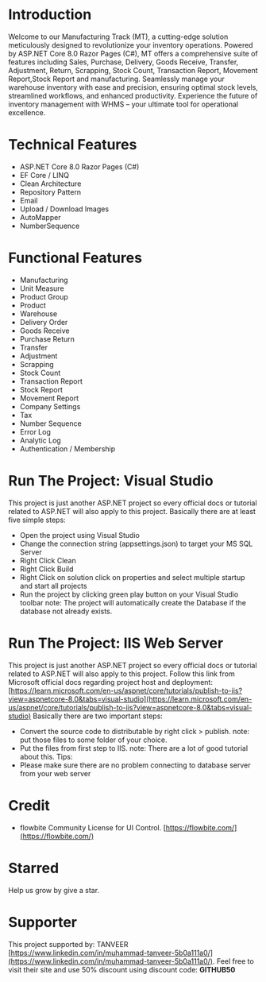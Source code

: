 ﻿# Introduction
Welcome to our Manufacturing Track (MT), a cutting-edge solution meticulously designed to revolutionize your inventory operations. Powered by ASP.NET Core 8.0 Razor Pages (C#), MT offers a comprehensive suite of features including Sales, Purchase, Delivery, Goods Receive, Transfer, Adjustment, Return, Scrapping, Stock Count, Transaction Report, Movement Report,Stock Report and manufacturing. Seamlessly manage your warehouse inventory with ease and precision, ensuring optimal stock levels, streamlined workflows, and enhanced productivity. Experience the future of inventory management with WHMS – your ultimate tool for operational excellence.




# Technical Features
- ASP.NET Core 8.0 Razor Pages (C#)
- EF Core / LINQ
- Clean Architecture
- Repository Pattern
- Email
- Upload / Download Images
- AutoMapper
- NumberSequence

# Functional Features
- Manufacturing
- Unit Measure
- Product Group
- Product
- Warehouse
- Delivery Order
- Goods Receive
- Purchase Return
- Transfer
- Adjustment
- Scrapping
- Stock Count
- Transaction Report
- Stock Report
- Movement Report
- Company Settings
- Tax
- Number Sequence
- Error Log
- Analytic Log
- Authentication / Membership

# Run The Project: Visual Studio
This project is just another ASP.NET project so every official docs or tutorial related to ASP.NET will also apply to this project.
Basically there are at least five simple steps:
- Open the project using Visual Studio
- Change the connection string (appsettings.json) to target your MS SQL Server
- Right Click Clean
- Right Click Build
- Right Click on solution click on properties and select multiple startup and start all projects
- Run the project by clicking green play button on your Visual Studio toolbar
note: The project will automatically create the Database if the database not already exists.

# Run The Project: IIS Web Server
This project is just another ASP.NET project so every official docs or tutorial related to ASP.NET will also apply to this project.
Follow this link from Microsoft official docs regarding project host and deployment: [https://learn.microsoft.com/en-us/aspnet/core/tutorials/publish-to-iis?view=aspnetcore-8.0&tabs=visual-studio](https://learn.microsoft.com/en-us/aspnet/core/tutorials/publish-to-iis?view=aspnetcore-8.0&tabs=visual-studio)
Basically there are two important steps:
- Convert the source code to distributable by right click > publish. note: put those files to some folder of your choice.
- Put the files from first step to IIS. note: There are a lot of good tutorial about this.
Tips:
- Please make sure there are no problem connecting to database server from your web server

# Credit
- flowbite Community License for UI Control. [https://flowbite.com/](https://flowbite.com/) 

# Starred
Help us grow by give a star.

# Supporter
This project supported by: TANVEER [https://www.linkedin.com/in/muhammad-tanveer-5b0a111a0/](https://www.linkedin.com/in/muhammad-tanveer-5b0a111a0/). Feel free to visit their site and use 50% discount using discount code: **GITHUB50**


